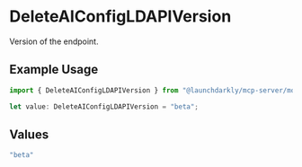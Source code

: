 # DeleteAIConfigLDAPIVersion

Version of the endpoint.

## Example Usage

```typescript
import { DeleteAIConfigLDAPIVersion } from "@launchdarkly/mcp-server/models/operations";

let value: DeleteAIConfigLDAPIVersion = "beta";
```

## Values

```typescript
"beta"
```